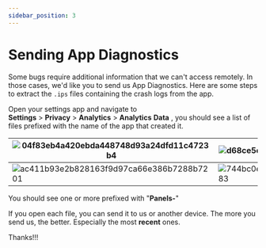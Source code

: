 ```yaml
---
sidebar_position: 3
---
```


# Sending App Diagnostics

Some bugs require additional information that we can't access remotely. In those cases, we'd like you to send us App Diagnostics. 
Here are some steps to extract the `.ips` files containing the crash logs from the app. 

Open your settings app and navigate to  
**Settings**  >  **Privacy**  >  **Analytics**  >  **Analytics**  **Data** , you should see a list of files prefixed with the name of the app that created it. 

| ![04f83eb4a420ebda448748d93a24dfd11c4723b4](https://github.com/Produkt/panels-guides/assets/246780/ccad5aca-9941-44a6-a582-999f610a9dee) | ![d68ce5cf5e67ffe4f5b6b06a3c2c61983b38c918](https://github.com/Produkt/panels-guides/assets/246780/b619ec57-9f3e-42d1-8d0f-b49de49be266)  |
|---|---|
| ![ac411b93e2b828163f9d97ca66e386b7288b7201](https://github.com/Produkt/panels-guides/assets/246780/f074f2df-3b5a-4d73-8cac-73fb63da6eb6)  | ![744bc0e7e1486c6e7e54bb1349c3b44651692583](https://github.com/Produkt/panels-guides/assets/246780/92f1b051-ba96-473c-b648-1e04881ce2f7)  |



You should see one or more prefixed with "**Panels-**"

If you open each file, you can send it to us or another device. 
The more you send us, the better. Especially the most **recent** ones.

Thanks!!!
